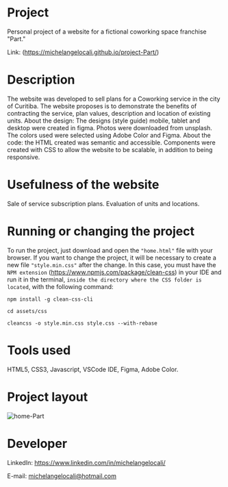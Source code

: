 # Project
Personal project of a website for a fictional coworking space franchise "Part."

Link: (https://michelangelocali.github.io/project-Part/)

# Description
The website was developed to sell plans for a Coworking service in the city of Curitiba. 
The website proposes is to demonstrate the benefits of contracting the service, plan values, description and location of existing units.
About the design: The designs (style guide) mobile, tablet and desktop were created in figma. Photos were downloaded from unsplash. The colors used were selected using Adobe Color and Figma. About the code: the HTML created was semantic and accessible. Components were created with CSS to allow the website to be scalable, in addition to being responsive.

# Usefulness of the website
Sale of service subscription plans. Evaluation of units and locations.

# Running or changing the project
To run the project, just download and open the ``"home.html"`` file with your browser. 
If you want to change the project, it will be necessary to create a new file ``"style.min.css"`` after the change. In this case, you must have the ``NPM extension`` (https://www.npmjs.com/package/clean-css) in your IDE and run it in the terminal, ``inside the directory where the CSS folder is located``, with the following command: 

```
npm install -g clean-css-cli

cd assets/css

cleancss -o style.min.css style.css --with-rebase
```

# Tools used
HTML5, CSS3, Javascript, VSCode IDE, Figma, Adobe Color.

# Project layout
![home-Part](https://user-images.githubusercontent.com/90471567/160477825-462078bf-f0b2-4c44-8212-075fbccc9ff6.gif)

# Developer
LinkedIn:
https://www.linkedin.com/in/michelangelocali/

E-mail:
michelangelocali@hotmail.com

